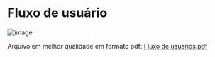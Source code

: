 # Fluxo de usuário
![image](https://github.com/GustavoBraun/InovaTech-Solutions/assets/78860084/881390d1-3b18-4260-aaf0-9f8dd5af30f5)

Arquivo em melhor qualidade em formato pdf: [Fluxo de usuarios.pdf](https://github.com/GustavoBraun/InovaTech-Solutions/files/13195671/Fluxo.de.usuarios.pdf)
